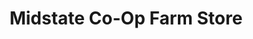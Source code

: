 ---
title: "Midstate Co-Op Farm Store"
url: /ellensburg/midstate-co-op-farm-store/
shop: Landwirtschaftlich
---